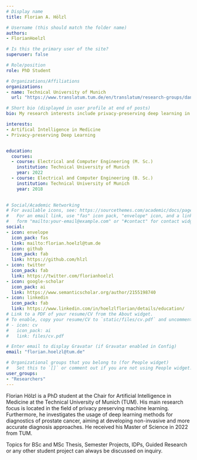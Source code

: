 ```yaml
---
# Display name
title: Florian A. Hölzl

# Username (this should match the folder name)
authors:
- FlorianHoelzl

# Is this the primary user of the site?
superuser: false

# Role/position
role: PhD Student

# Organizations/Affiliations
organizations:
- name: Technical University of Munich
  url: "https://www.translatum.tum.de/en/translatum/research-groups/daniel-rueckert-ai-in-healthcare-and-medicine/"

# Short bio (displayed in user profile at end of posts)
bio: My research interests include privacy-preserving deep learning in general and in medical imaging specifically.

interests:
- Artifical Intelligence in Medicine
- Privacy-preserving Deep Learning


education:
  courses:
  - course: Electrical and Computer Engineering (M. Sc.)
    institution: Technical University of Munich
    year: 2022
  - course: Electrical and Computer Engineering (B. Sc.)
    institution: Technical University of Munich
    year: 2018

 
# Social/Academic Networking
# For available icons, see: https://sourcethemes.com/academic/docs/page-builder/#icons
#   For an email link, use "fas" icon pack, "envelope" icon, and a link in the
#   form "mailto:your-email@example.com" or "#contact" for contact widget.
social:
- icon: envelope
  icon_pack: fas
  link: mailto:florian.hoelzl@tum.de
- icon: github
  icon_pack: fab
  link: https://github.com/hlzl
- icon: twitter
  icon_pack: fab
  link: https://twitter.com/florianhoelzl
- icon: google-scholar
  icon_pack: ai
  link: https://www.semanticscholar.org/author/2155198740
- icon: linkedin
  icon_pack: fab
  link: https://www.linkedin.com/in/hoelzlflorian/details/education/
# Link to a PDF of your resume/CV from the About widget.
# To enable, copy your resume/CV to `static/files/cv.pdf` and uncomment the lines below.
# - icon: cv
#   icon_pack: ai
#   link: files/cv.pdf

# Enter email to display Gravatar (if Gravatar enabled in Config)
email: "florian.hoelzl@tum.de"

# Organizational groups that you belong to (for People widget)
#   Set this to `[]` or comment out if you are not using People widget.
user_groups:
- "Researchers"
---
```


Florian Hölzl is a PhD student at the Chair for Artificial Intelligence in Medicine at the Technical University of Munich (TUM). His main research focus is located in the field of privacy preserving machine learning. Furthermore, he investigates the usage of deep learning methods for diagnostics of prostate cancer, aiming at developing non-invasive and more accurate diagnosis approaches. He received his Master of Science in 2022 from TUM.

Topics for BSc and MSc Thesis, Semester Projects, IDPs, Guided Research or any other student project can always be discussed on inquiry.